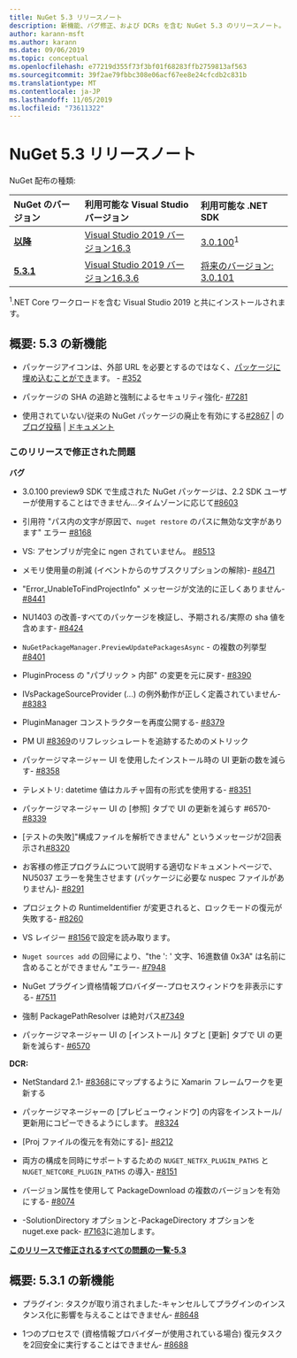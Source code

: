 ```yaml
---
title: NuGet 5.3 リリースノート
description: 新機能、バグ修正、および DCRs を含む NuGet 5.3 のリリースノート。
author: karann-msft
ms.author: karann
ms.date: 09/06/2019
ms.topic: conceptual
ms.openlocfilehash: e77219d355f73f3bf01f68283ffb2759813af563
ms.sourcegitcommit: 39f2ae79fbbc308e06acf67ee8e24cfcdb2c831b
ms.translationtype: MT
ms.contentlocale: ja-JP
ms.lasthandoff: 11/05/2019
ms.locfileid: "73611322"
---
```

# <a name="nuget-53-release-notes"></a>NuGet 5.3 リリースノート

NuGet 配布の種類:

| NuGet のバージョン | 利用可能な Visual Studio バージョン| 利用可能な .NET SDK|
|:---|:---|:---|
| [**以降**](https://nuget.org/downloads) | [Visual Studio 2019 バージョン16.3](https://visualstudio.microsoft.com/downloads/) | [3.0.100](https://dotnet.microsoft.com/download/dotnet-core/3.0)<sup>1</sup> |
| [**5.3.1**](https://nuget.org/downloads) | [Visual Studio 2019 バージョン16.3.6](https://visualstudio.microsoft.com/downloads/) | [将来のバージョン: 3.0.101](https://dotnet.microsoft.com/download/dotnet-core/3.0) |

<sup>1</sup>.NET Core ワークロードを含む Visual Studio 2019 と共にインストールされます。

## <a name="summary-whats-new-in-53"></a>概要: 5.3 の新機能

* パッケージアイコンは、外部 URL を必要とするのではなく、[パッケージに埋め込むことができ](../reference/msbuild-targets.md#packing-an-icon-image-file)ます。 - [#352](https://github.com/NuGet/Home/issues/352)

* パッケージの SHA の追跡と強制によるセキュリティ強化- [#7281](https://github.com/NuGet/Home/issues/7281)

* 使用されていない/従来の NuGet パッケージの廃止を有効にする[#2867](https://github.com/NuGet/Home/issues/2867) | の[ブログ投稿](https://devblogs.microsoft.com/nuget/deprecating-packages-on-nuget-org/) | [ドキュメント](https://docs.microsoft.com/nuget/nuget-org/deprecate-packages)

### <a name="issues-fixed-in-this-release"></a>このリリースで修正された問題

**バグ**

* 3\.0.100 preview9 SDK で生成された NuGet パッケージは、2.2 SDK ユーザーが使用することはできません...タイムゾーンに応じて[#8603](https://github.com/NuGet/Home/issues/8603)

* 引用符 "パス内の文字が原因で、`nuget restore` のパスに無効な文字があります" エラー [#8168](https://github.com/NuGet/Home/issues/8168)

* VS: アセンブリが完全に ngen されていません。 [#8513](https://github.com/NuGet/Home/issues/8513)

* メモリ使用量の削減 (イベントからのサブスクリプションの解除)- [#8471](https://github.com/NuGet/Home/issues/8471)

* "Error_UnableToFindProjectInfo" メッセージが文法的に正しくありません- [#8441](https://github.com/NuGet/Home/issues/8441)

* NU1403 の改善-すべてのパッケージを検証し、予期される/実際の sha 値を含めます- [#8424](https://github.com/NuGet/Home/issues/8424)

* `NuGetPackageManager.PreviewUpdatePackagesAsync` - の複数の列挙型[#8401](https://github.com/NuGet/Home/issues/8401)

* PluginProcess の "パブリック > 内部" の変更を元に戻す- [#8390](https://github.com/NuGet/Home/issues/8390)

* IVsPackageSourceProvider (...) の例外動作が正しく定義されていません- [#8383](https://github.com/NuGet/Home/issues/8383)

* PluginManager コンストラクターを再度公開する- [#8379](https://github.com/NuGet/Home/issues/8379)

* PM UI [#8369](https://github.com/NuGet/Home/issues/8369)のリフレッシュレートを追跡するためのメトリック

* パッケージマネージャー UI を使用したインストール時の UI 更新の数を減らす- [#8358](https://github.com/NuGet/Home/issues/8358)

* テレメトリ: datetime 値はカルチャ固有の形式を使用する- [#8351](https://github.com/NuGet/Home/issues/8351)

* パッケージマネージャー UI の [参照] タブで UI の更新を減らす #6570- [#8339](https://github.com/NuGet/Home/issues/8339)

* [テストの失敗]"構成ファイルを解析できません" というメッセージが2回表示され[#8320](https://github.com/NuGet/Home/issues/8320)

* お客様の修正プログラムについて説明する適切なドキュメントページで、NU5037 エラーを発生させます (パッケージに必要な nuspec ファイルがありません)- [#8291](https://github.com/NuGet/Home/issues/8291)

* プロジェクトの RuntimeIdentifier が変更されると、ロックモードの復元が失敗する- [#8260](https://github.com/NuGet/Home/issues/8260)

* VS レイジー [#8156](https://github.com/NuGet/Home/issues/8156)で設定を読み取ります。

* `Nuget sources add` の回帰により、"the ': ' 文字、16進数値 0x3A" は名前に含めることができません "エラー- [#7948](https://github.com/NuGet/Home/issues/7948)

* NuGet プラグイン資格情報プロバイダー-プロセスウィンドウを非表示にする- [#7511](https://github.com/NuGet/Home/issues/7511)

* 強制 PackagePathResolver は絶対パス[#7349](https://github.com/NuGet/Home/issues/7349)

* パッケージマネージャー UI の [インストール] タブと [更新] タブで UI の更新を減らす- [#6570](https://github.com/NuGet/Home/issues/6570)

**DCR:**

* NetStandard 2.1- [#8368](https://github.com/NuGet/Home/issues/8368)にマップするように Xamarin フレームワークを更新する

* パッケージマネージャーの [プレビューウィンドウ] の内容をインストール/更新用にコピーできるようにします。 [#8324](https://github.com/NuGet/Home/issues/8324)

* [Proj ファイルの復元を有効にする]- [#8212](https://github.com/NuGet/Home/issues/8212)

* 両方の構成を同時にサポートするための `NUGET_NETFX_PLUGIN_PATHS` と `NUGET_NETCORE_PLUGIN_PATHS` の導入- [#8151](https://github.com/NuGet/Home/issues/8151)

* バージョン属性を使用して PackageDownload の複数のバージョンを有効にする- [#8074](https://github.com/NuGet/Home/issues/8074)

* -SolutionDirectory オプションと-PackageDirectory オプションを nuget.exe pack- [#7163](https://github.com/NuGet/Home/issues/7163)に追加します。

**[このリリースで修正されるすべての問題の一覧-5.3](https://github.com/nuget/home/issues?q=is%3Aissue+is%3Aclosed+milestone%3A%225.3")**

## <a name="summary-whats-new-in-531"></a>概要: 5.3.1 の新機能

* プラグイン: タスクが取り消されました-キャンセルしてプラグインのインスタンス化に影響を与えることはできません- [#8648](https://github.com/NuGet/Home/issues/8648)

* 1つのプロセスで (資格情報プロバイダーが使用されている場合) 復元タスクを2回安全に実行することはできません- [#8688](https://github.com/NuGet/Home/issues/8688)
